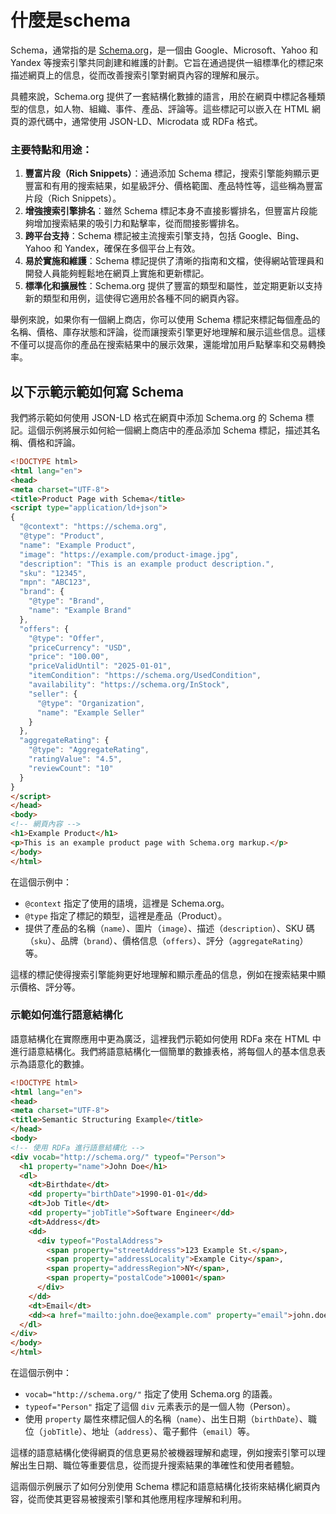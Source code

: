 # 什麼是schema

Schema，通常指的是 [Schema.org](https://schema.org/)，是一個由 Google、Microsoft、Yahoo 和 Yandex 等搜索引擎共同創建和維護的計劃。它旨在通過提供一組標準化的標記來描述網頁上的信息，從而改善搜索引擎對網頁內容的理解和展示。

具體來說，Schema.org 提供了一套結構化數據的語言，用於在網頁中標記各種類型的信息，如人物、組織、事件、產品、評論等。這些標記可以嵌入在 HTML 網頁的源代碼中，通常使用 JSON-LD、Microdata 或 RDFa 格式。

### 主要特點和用途：

1. **豐富片段（Rich Snippets）**：通過添加 Schema 標記，搜索引擎能夠顯示更豐富和有用的搜索結果，如星級評分、價格範圍、產品特性等，這些稱為豐富片段（Rich Snippets）。
2. **增強搜索引擎排名**：雖然 Schema 標記本身不直接影響排名，但豐富片段能夠增加搜索結果的吸引力和點擊率，從而間接影響排名。
3. **跨平台支持**：Schema 標記被主流搜索引擎支持，包括 Google、Bing、Yahoo 和 Yandex，確保在多個平台上有效。
4. **易於實施和維護**：Schema 標記提供了清晰的指南和文檔，使得網站管理員和開發人員能夠輕鬆地在網頁上實施和更新標記。
5. **標準化和擴展性**：Schema.org 提供了豐富的類型和屬性，並定期更新以支持新的類型和用例，這使得它適用於各種不同的網頁內容。

舉例來說，如果你有一個網上商店，你可以使用 Schema 標記來標記每個產品的名稱、價格、庫存狀態和評論，從而讓搜索引擎更好地理解和展示這些信息。這樣不僅可以提高你的產品在搜索結果中的展示效果，還能增加用戶點擊率和交易轉換率。


## 以下示範示範如何寫 Schema


我們將示範如何使用 JSON-LD 格式在網頁中添加 Schema.org 的 Schema 標記。這個示例將展示如何給一個網上商店中的產品添加 Schema 標記，描述其名稱、價格和評論。

```html
<!DOCTYPE html>
<html lang="en">
<head>
<meta charset="UTF-8">
<title>Product Page with Schema</title>
<script type="application/ld+json">
{
  "@context": "https://schema.org",
  "@type": "Product",
  "name": "Example Product",
  "image": "https://example.com/product-image.jpg",
  "description": "This is an example product description.",
  "sku": "12345",
  "mpn": "ABC123",
  "brand": {
    "@type": "Brand",
    "name": "Example Brand"
  },
  "offers": {
    "@type": "Offer",
    "priceCurrency": "USD",
    "price": "100.00",
    "priceValidUntil": "2025-01-01",
    "itemCondition": "https://schema.org/UsedCondition",
    "availability": "https://schema.org/InStock",
    "seller": {
      "@type": "Organization",
      "name": "Example Seller"
    }
  },
  "aggregateRating": {
    "@type": "AggregateRating",
    "ratingValue": "4.5",
    "reviewCount": "10"
  }
}
</script>
</head>
<body>
<!-- 網頁內容 -->
<h1>Example Product</h1>
<p>This is an example product page with Schema.org markup.</p>
</body>
</html>
```

在這個示例中：

- `@context` 指定了使用的語境，這裡是 Schema.org。
- `@type` 指定了標記的類型，這裡是產品（Product）。
- 提供了產品的名稱（`name`）、圖片（`image`）、描述（`description`）、SKU 碼（`sku`）、品牌（`brand`）、價格信息（`offers`）、評分（`aggregateRating`）等。

這樣的標記使得搜索引擎能夠更好地理解和顯示產品的信息，例如在搜索結果中顯示價格、評分等。

### 示範如何進行語意結構化

語意結構化在實際應用中更為廣泛，這裡我們示範如何使用 RDFa 來在 HTML 中進行語意結構化。我們將語意結構化一個簡單的數據表格，將每個人的基本信息表示為語意化的數據。

```html
<!DOCTYPE html>
<html lang="en">
<head>
<meta charset="UTF-8">
<title>Semantic Structuring Example</title>
</head>
<body>
<!-- 使用 RDFa 進行語意結構化 -->
<div vocab="http://schema.org/" typeof="Person">
  <h1 property="name">John Doe</h1>
  <dl>
    <dt>Birthdate</dt>
    <dd property="birthDate">1990-01-01</dd>
    <dt>Job Title</dt>
    <dd property="jobTitle">Software Engineer</dd>
    <dt>Address</dt>
    <dd>
      <div typeof="PostalAddress">
        <span property="streetAddress">123 Example St.</span>,
        <span property="addressLocality">Example City</span>,
        <span property="addressRegion">NY</span>,
        <span property="postalCode">10001</span>
      </div>
    </dd>
    <dt>Email</dt>
    <dd><a href="mailto:john.doe@example.com" property="email">john.doe@example.com</a></dd>
  </dl>
</div>
</body>
</html>
```

在這個示例中：

- `vocab="http://schema.org/"` 指定了使用 Schema.org 的語義。
- `typeof="Person"` 指定了這個 `div` 元素表示的是一個人物（Person）。
- 使用 `property` 屬性來標記個人的名稱（`name`）、出生日期（`birthDate`）、職位（`jobTitle`）、地址（`address`）、電子郵件（`email`）等。

這樣的語意結構化使得網頁的信息更易於被機器理解和處理，例如搜索引擎可以理解出生日期、職位等重要信息，從而提升搜索結果的準確性和使用者體驗。

這兩個示例展示了如何分別使用 Schema 標記和語意結構化技術來結構化網頁內容，從而使其更容易被搜索引擎和其他應用程序理解和利用。
